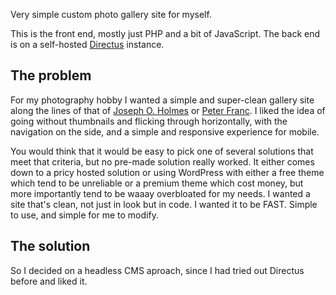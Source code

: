 Very simple custom photo gallery site for myself.

This is the front end, mostly just PHP and a bit of JavaScript. The back end is on a self-hosted [Directus](https://directus.io/) instance. 

## The problem

For my photography hobby I wanted a simple and super-clean gallery site along the lines of that of [Joseph O. Holmes](https://josephholmes.io/) or [Peter Franc](http://peterfranc.com/). I liked the idea of going without thumbnails and flicking through horizontally, with the navigation on the side, and a simple and responsive experience for mobile.

You would think that it would be easy to pick one of several solutions that meet that criteria, but no pre-made solution really worked. It either comes down to a pricy hosted solution or using WordPress with either a free theme which tend to be unreliable or a premium theme which cost money, but more importantly tend to be waaay overbloated for my needs. I wanted a site that's clean, not just in look but in code. I wanted it to be FAST. Simple to use, and simple for me to modify.

## The solution

So I decided on a headless CMS aproach, since I had tried out Directus before and liked it.